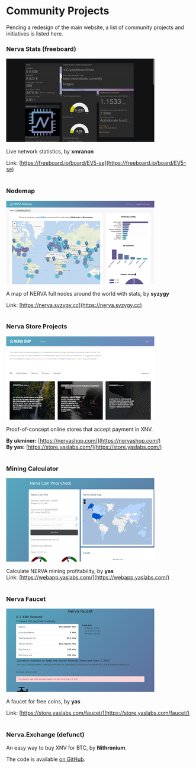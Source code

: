 # Community Projects
Pending a redesign of the main website, a list of community projects and initiatives is listed here.
<br>
### Nerva Stats (freeboard)
![freeboard](img/freeboard.jpg)

Live network statistics, by **xmranon**

Link: [https://freeboard.io/board/EV5-se](https://freeboard.io/board/EV5-se)
<br><br>
### Nodemap
![nodemap](img/nodemap.jpg)

A map of NERVA full nodes around the world with stats, by **syzygy**

Link: [https://nerva.syzygy.cc](https://nerva.syzygy.cc)
<br><br>
### Nerva Store Projects
![nervashop](img/nervashop.jpg)

Proof-of-concept online stores that accept payment in XNV.

**By ukminer:** [https://nervashop.com/](https://nervashop.com/)<br>
**By yas:** [https://store.yaslabs.com/](https://store.yaslabs.com/)
<br><br>
### Mining Calculator
![yasmining](img/yasmining.jpg)

Calculate NERVA mining profitability, by **yas**<br>
Link: [https://webapp.yaslabs.com/](https://webapp.yaslabs.com/)
<br><br>
### Nerva Faucet
![yasfaucet](img/yasfaucet.jpg)

A faucet for free coins, by **yas**

Link: [https://store.yaslabs.com/faucet/](https://store.yaslabs.com/faucet/)
<br><br>
### Nerva.Exchange (defunct)
An easy way to buy XNV for BTC, by **Nithronium**.

The code is available [on GitHub](https://github.com/nithronium/Nerva.Exchange).